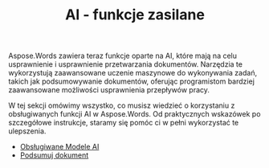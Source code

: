 ﻿---
title: AI - funkcje zasilane
second_title: Aspose.Words dla Python via .NET
articleTitle: AI - funkcje zasilane
linktitle: AI - funkcje zasilane
type: docs
weight: 35
description: "Aspose.Words for Python wprowadza narzędzia oparte na AI, takie jak podsumowywanie dokumentów, w celu zwiększenia wydajności. Dowiedz się, jak korzystać z funkcji obsługiwanych przez AI, korzystając ze wskazówek i szczegółowych wskazówek."
url: /pl/python-net/ai-powered-features/
timestamp: 2024-11-26-12-00-00
---

Aspose.Words zawiera teraz funkcje oparte na AI, które mają na celu usprawnienie i usprawnienie przetwarzania dokumentów. Narzędzia te wykorzystują zaawansowane uczenie maszynowe do wykonywania zadań, takich jak podsumowywanie dokumentów, oferując programistom bardziej zaawansowane możliwości usprawnienia przepływów pracy.

W tej sekcji omówimy wszystko, co musisz wiedzieć o korzystaniu z obsługiwanych funkcji AI w Aspose.Words. Od praktycznych wskazówek po szczegółowe instrukcje, staramy się pomóc ci w pełni wykorzystać te ulepszenia.

* [Obsługiwane Modele AI ](/words/python-net/supported-ai-models/)
* [Podsumuj dokument](/words/python-net/summarize-a-document/)
